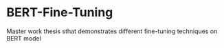 # BERT-Fine-Tuning
Master work thesis sthat demonstrates different fine-tuning techniques on BERT model
